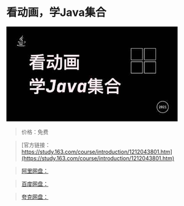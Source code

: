 # 看动画，学Java集合

![img](../../../assets/study163/free/404749980b7b4c35bf43afd8f4676e07.jpg)

> 价格：免费

> [官方链接：https://study.163.com/course/introduction/1212043801.htm](https://study.163.com/course/introduction/1212043801.htm)

> [阿里网盘：]()

> [百度网盘：]()

> [夸克网盘：]()
